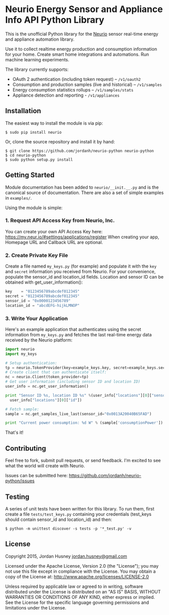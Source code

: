 # Neurio Energy Sensor and Appliance Info API Python Library

This is the unofficial Python library for the [Neurio](http://neur.io)
sensor real-time energy and appliance automation library.

Use it to collect realtime energy production and consumption information for
your home. Create smart home integrations and automations.
Run machine learning experiments.

The library currently supports:

 - OAuth 2 authentication (including token request) – `/v1/oauth2`
 - Consumption and production samples (live and historical) – `/v1/samples`
 - Energy consumption statistics rollups – `/v1/samples/stats`
 - Appliance detection and reporting - `/v1/appliances`


## Installation

The easiest way to install the module is via pip:

    $ sudo pip install neurio

Or, clone the source repository and install it by hand:

    $ git clone https://github.com/jordanh/neurio-python neurio-python
    $ cd neurio-python
    $ sudo python setup.py install


## Getting Started

Module documentation has been added to `neurio/__init.__.py` and is the
canonical source of documentation. There are also a set of simple examples
in `examples/`.

Using the module is simple:

### 1. Request API Access Key from Neurio, Inc.

You can create your own API Access Key here:
https://my.neur.io/#settings/applications/register
When creating your app, Homepage URL and Callback URL are optional.

### 2. Create Private Key File

Create a file named `my_keys.py` (for example) and populate it with the
`key` and `secret` information you received from Neurio. For your convenience,
populate the sensor_id and location_id fields. Location and sensor ID can be
obtained with get_user_information():

```python
key    = "0123456789abcdef012345"
secret = "0123456789abcdef012345"
sensor_id = "0x0000123456789"
location_id = "abcdEFG-hijkLMNOP"
```

### 3. Write Your Application

Here's an example application that authenticates using the secret
information from `my_keys.py` and fetches the last real-time energy
data received by the Neurio platform:

```python
import neurio
import my_keys

# Setup authentication:
tp = neurio.TokenProvider(key=example_keys.key, secret=example_keys.secret)
# Create client that can authenticate itself:
nc = neurio.Client(token_provider=tp)
# Get user information (including sensor ID and location ID)
user_info = nc.get_user_information()

print "Sensor ID %s, location ID %s" %(user_info["locations"][0]["sensors"][0]["sensorId"],
  user_info["locations"][0]["id"])

# Fetch sample:
sample = nc.get_samples_live_last(sensor_id="0x0013A20040B65FAD")

print "Current power consumption: %d W" % (sample['consumptionPower'])
```

That's it!

## Contributing

Feel free to fork, submit pull requests, or send feedback. I'm excited
to see what the world will create with Neurio.

Issues can be submitted here: https://github.com/jordanh/neurio-python/issues

## Testing

A series of unit tests have been written for this library. To run them,
first create a file `tests/test_keys.py` containing your credentials
(test_keys should contain sensor_id and location_id) and then:

    $ python -m unittest discover -s tests -p '*_test.py' -v

## License

Copyright 2015, Jordan Husney <jordan.husney@gmail.com>

Licensed under the Apache License, Version 2.0 (the "License");
you may not use this file except in compliance with the License.
You may obtain a copy of the License at: http://www.apache.org/licenses/LICENSE-2.0

Unless required by applicable law or agreed to in writing, software
distributed under the License is distributed on an "AS IS" BASIS,
WITHOUT WARRANTIES OR CONDITIONS OF ANY KIND, either express or implied.
See the License for the specific language governing permissions and
limitations under the License.
